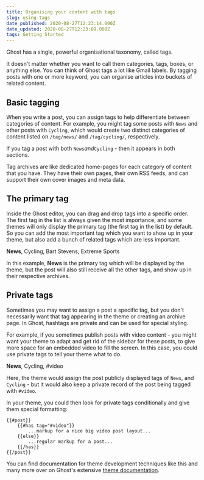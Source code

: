 ```yaml
---
title: Organising your content with tags
slug: using-tags
date_published: 2020-08-27T12:23:14.000Z
date_updated: 2020-08-27T12:23:09.000Z
tags: Getting Started
---
```


Ghost has a single, powerful organisational taxonomy, called tags.

It doesn't matter whether you want to call them categories, tags, boxes, or anything else. You can think of Ghost tags a lot like Gmail labels. By tagging posts with one or more keyword, you can organise articles into buckets of related content.

## Basic tagging

When you write a post, you can assign tags to help differentiate between categories of content. For example, you might tag some posts with `News` and other posts with `Cycling`, which would create two distinct categories of content listed on `/tag/news/` and `/tag/cycling/`, respectively.

If you tag a post with both `News`*and*`Cycling` - then it appears in both sections.

Tag archives are like dedicated home-pages for each category of content that you have. They have their own pages, their own RSS feeds, and can support their own cover images and meta data.

## The primary tag

Inside the Ghost editor, you can drag and drop tags into a specific order. The first tag in the list is always given the most importance, and some themes will only display the primary tag (the first tag in the list) by default. So you can add the most important tag which you want to show up in your theme, but also add a bunch of related tags which are less important.

**News**, Cycling, Bart Stevens, Extreme Sports

In this example, **News** is the primary tag which will be displayed by the theme, but the post will also still receive all the other tags, and show up in their respective archives.

## Private tags

Sometimes you may want to assign a post a specific tag, but you don't necessarily want that tag appearing in the theme or creating an archive page. In Ghost, hashtags are private and can be used for special styling.

For example, if you sometimes publish posts with video content - you might want your theme to adapt and get rid of the sidebar for these posts, to give more space for an embedded video to fill the screen. In this case, you could use private tags to tell your theme what to do.

**News**, Cycling, #video

Here, the theme would assign the post publicly displayed tags of `News`, and `Cycling` - but it would also keep a private record of the post being tagged with `#video`.

In your theme, you could then look for private tags conditionally and give them special formatting:

    {{#post}}
        {{#has tag="#video"}}
            ...markup for a nice big video post layout...
        {{else}}
            ...regular markup for a post...
        {{/has}}
    {{/post}}
    

You can find documentation for theme development techniques like this and many more over on Ghost's extensive [theme documentation](https://themes.ghost.org/v1.23.0/).
